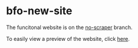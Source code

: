 # bfo-new-site

The funcitonal website is on the [no-scraper](https://github.com/SydCo99/bfo-new-site/tree/no-scraper) branch. 

To easily view a preview of the website, click [here](https://sydco99.github.io/bfo-new-site/templates/index.html).
